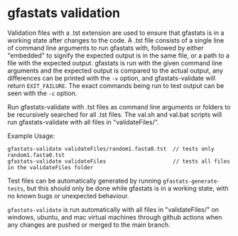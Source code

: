 # gfastats validation

Validation files with a .tst extension are used to ensure that gfastats is in a working state after changes to the code.
A .tst file consists of a single line of command line arguments to run gfastats with, followed by either "embedded" to signify the expected output is in the same file, or a path to a file with the expected output.
gfastats is run with the given command line arguments and the expected output is compared to the actual output, any differences can be printed with the `-v` option, and gfastats-validate will return `EXIT_FAILURE`. The exact commands being run to test output can be seen with the `-c` option.

Run gfastats-validate with .tst files as command line arguments or folders to be recursively searched for all .tst files.
The val.sh and val.bat scripts will run gfastats-validate with all files in "validateFiles/".

Example Usage:
```
gfastats-validate validateFiles/random1.fasta0.tst  // tests only random1.fasta0.tst
gfastats-validate validateFiles                     // tests all files in the validateFiles folder
```

Test files can be automatically generated by running `gfastats-generate-tests`, but this should only be done while gfastats is in a working state, with no known bugs or unexpected behaviour.

`gfastats-validate` is run automatically with all files in "validateFiles/" on windows, ubuntu, and mac virtual machines through github actions when any changes are pushed or merged to the main branch.
